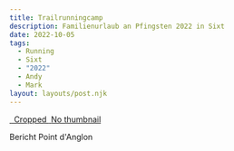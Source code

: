 ```yaml
---
title: Trailrunningcamp
description: Familienurlaub an Pfingsten 2022 in Sixt 
date: 2022-10-05
tags:
  - Running
  - Sixt
  - "2022"
  - Andy
  - Mark
layout: layouts/post.njk
---
```


<link rel="stylesheet" href="/assets/photoswipe/photoswipe.css">
<script type="module">
  import PhotoSwipeLightbox from '/assets/photoswipe/photoswipe-lightbox.esm.js'; 
  const lightbox = new PhotoSwipeLightbox({
    gallery: '#gallery--getting-started',
    children: 'a',
    pswpModule: () => import('/assets/photoswipe/photoswipe.esm.js')
  });
  lightbox.init();
</script>

<div class="pswp-gallery pswp-gallery--single-column" id="gallery--getting-started">
  <a href="https://cdn.photoswipe.com/photoswipe-demo-images/photos/2/img-2500.jpg" 
    data-pswp-width="1669" 
    data-pswp-height="2500" 
    target="_blank">
    <img src="https://cdn.photoswipe.com/photoswipe-demo-images/photos/2/img-200.jpg" alt="" />
  </a>
  <!-- cropped thumbnail: -->
  <a href="https://cdn.photoswipe.com/photoswipe-demo-images/photos/7/img-2500.jpg" 
    data-pswp-width="1875" 
    data-pswp-height="2500" 
    data-cropped="true" 
    target="_blank">
    <img src="https://cdn.photoswipe.com/photoswipe-demo-images/photos/7/img-200.jpg" alt="" />
    Cropped
  </a>
  <!-- data-pswp-src with custom URL in href -->
  <a href="https://unsplash.com" 
    data-pswp-src="https://cdn.photoswipe.com/photoswipe-demo-images/photos/3/img-2500.jpg"
    data-pswp-width="2500" 
    data-pswp-height="1666" 
    target="_blank">
    <img src="https://cdn.photoswipe.com/photoswipe-demo-images/photos/3/img-200.jpg" alt="" />
  </a>
  <!-- Without thumbnail: -->
  <a href="http://example.com" 
    data-pswp-src="https://cdn.photoswipe.com/photoswipe-demo-images/photos/5/img-2500.jpg"
    data-pswp-width="2500" 
    data-pswp-height="1668" 
    target="_blank">
    No thumbnail
  </a>
  <!-- wrapped with any element: -->
  <div>
    <a href="https://cdn.photoswipe.com/photoswipe-demo-images/photos/6/img-2500.jpg"
      data-pswp-width="2500" 
      data-pswp-height="1667" 
      target="_blank">
      <img src="https://cdn.photoswipe.com/photoswipe-demo-images/photos/6/img-200.jpg" alt="" />
    </a>
  </div>
</div>

Bericht Point d'Anglon